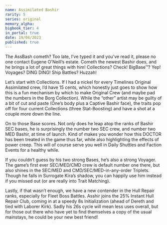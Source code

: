 ```yaml
---
name: Assimilated Bashir
rarity: 5
series: original
memory_alpha:
bigbook_tier: 4
in_portal: true
date: 19/04/2023
published: true
---
```


The AssBash cometh? Too late, I’ve typed it and you’ve read it, please no one contact Eugene O'Neill’s estate. Cometh the newest Bashir does, and he brings a lot of great things with him! Collections? Check! BigBase™? Yep! Voyages? DING DING! Ship Battles? Huzzah!

Let’s start with Collections. If I had a nickel for every Timelines Original Assimilated crew, I’d have 15 cents, which honestly just goes to show how this is a fun mechanism by which to make Original Crew (and maybe pad the numbers in the Borg Collection). While the “other” artist may be guilty of a bit of cut and paste (One’s body plus a Captive Bashir face), the traits pop off for four current Collections (three Stat-Boosting) and have a shot at a couple more down the line.

On to those Base scores. Not only does he leap atop the ranks of Bashir SEC bases, he is surprisingly the number two SEC crew, and number two MED Bashir, at time of launch. Kind of makes you wonder how this DOCTOR has been treated in the game thus far, while also highlighting the effects of power creep. This will of course serve you well in Daily Shuttles and Faction Events for a healthy while.

If you couldn’t guess by his two strong Bases, he’s also a strong Voyager. The game’s first ever SEC/MED/CMD crew is default number one there, but also shines in the SEC/MED and CMD/SEC/MED-in-any-order Triplets. Though he falls in Surrogate Kira’s shadow, you can happily use him instead if you missed out (or are really into Trait Matching).

Lastly, if that wasn’t enough, we have a new contender in the Hull Repair ranks, especially for Fleet Boss Battles. Asshir joins the 25% Instant Hull Repair Club, coming in at a speedy 8s Initialization (ahead of Dereth and tied with Laborer Kirk). Sadly his 26s cycle will mean less uses overall, but for those out there who have yet to find themselves a copy of the usual mainstays, he could be your new best friend!
